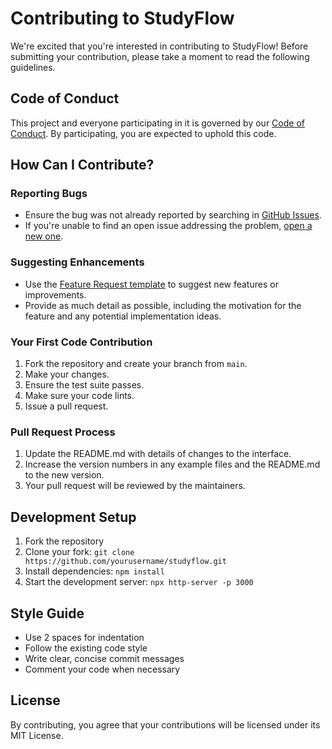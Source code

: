 # Contributing to StudyFlow

We're excited that you're interested in contributing to StudyFlow! Before submitting your contribution, please take a moment to read the following guidelines.

## Code of Conduct

This project and everyone participating in it is governed by our [Code of Conduct](CODE_OF_CONDUCT.md). By participating, you are expected to uphold this code.

## How Can I Contribute?

### Reporting Bugs
- Ensure the bug was not already reported by searching in [GitHub Issues](https://github.com/yourusername/studyflow/issues).
- If you're unable to find an open issue addressing the problem, [open a new one](https://github.com/yourusername/studyflow/issues/new/choose).

### Suggesting Enhancements
- Use the [Feature Request template](.github/ISSUE_TEMPLATE/feature_request.md) to suggest new features or improvements.
- Provide as much detail as possible, including the motivation for the feature and any potential implementation ideas.

### Your First Code Contribution
1. Fork the repository and create your branch from `main`.
2. Make your changes.
3. Ensure the test suite passes.
4. Make sure your code lints.
5. Issue a pull request.

### Pull Request Process
1. Update the README.md with details of changes to the interface.
2. Increase the version numbers in any example files and the README.md to the new version.
3. Your pull request will be reviewed by the maintainers.

## Development Setup

1. Fork the repository
2. Clone your fork: `git clone https://github.com/yourusername/studyflow.git`
3. Install dependencies: `npm install`
4. Start the development server: `npx http-server -p 3000`

## Style Guide
- Use 2 spaces for indentation
- Follow the existing code style
- Write clear, concise commit messages
- Comment your code when necessary

## License
By contributing, you agree that your contributions will be licensed under its MIT License.
